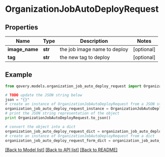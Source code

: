 # OrganizationJobAutoDeployRequest


## Properties

Name | Type | Description | Notes
------------ | ------------- | ------------- | -------------
**image_name** | **str** | the job image name to deploy | [optional] 
**tag** | **str** | the new tag to deploy | [optional] 

## Example

```python
from qovery.models.organization_job_auto_deploy_request import OrganizationJobAutoDeployRequest

# TODO update the JSON string below
json = "{}"
# create an instance of OrganizationJobAutoDeployRequest from a JSON string
organization_job_auto_deploy_request_instance = OrganizationJobAutoDeployRequest.from_json(json)
# print the JSON string representation of the object
print OrganizationJobAutoDeployRequest.to_json()

# convert the object into a dict
organization_job_auto_deploy_request_dict = organization_job_auto_deploy_request_instance.to_dict()
# create an instance of OrganizationJobAutoDeployRequest from a dict
organization_job_auto_deploy_request_form_dict = organization_job_auto_deploy_request.from_dict(organization_job_auto_deploy_request_dict)
```
[[Back to Model list]](../README.md#documentation-for-models) [[Back to API list]](../README.md#documentation-for-api-endpoints) [[Back to README]](../README.md)


